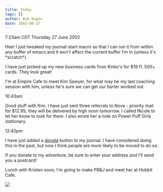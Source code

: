 ```yaml
---
title: Today
tags: []
author: Rob Nugen
date: 2002-06-27
---
```


<p class=date>7:23am CDT Thursday 27 June 2002</p>

<p>Hee!  I just tweaked my journal-start macro so that I can run it
from within any buffer of emacs and it won't affect the current buffer
I'm in (unless it's *scratch*).</p>

<p>I have just picked up my new business cards from Kinko's for
$19.11.  500+ cards.  They look great!</p>

<p>I'm at Empire Cafe to meet Kim Sawyer, for what may be my last
coaching session with him, unless he's sure we can get our barter
worked out.</p>

<p class=date>10:43am</p>

<p>Good stuff with Kim.  I have just sent three referrals to Nova -
priority mail for $12.95; they will be delivered by high noon
tomorrow.  I called Nicole to let her know to look for them.  I also
wrote her a note on Power Puff Girls stationary.</p>

<p class=date>12:42pm</p>

<p>I have just added a <a
href="https://www.paypal.com/xclick/business=rob%40robnugen.com&item_name=Rob%27s+adventure+around+the+US&no_shipping=1&return=http%3A//www.robnugen.com/thanks/&cancel_return=http%3A//www.robnugen.com/journal/&cn=your+address+for+a+postcard%3A">donate</a>
button to my journal.  I have considered doing this in the past, but
now I think people are more likely to be moved to do so.</p>

<p>If you donate to my adventure, be sure to enter your address and
I'll send you a postcard!</p>

<p>Lunch with Kristen soon; I'm going to make PB&J and meet her at
Hobbit Cafe.</p>

<p><img src="/images/rob/wL-ROB.gif"/></p>
